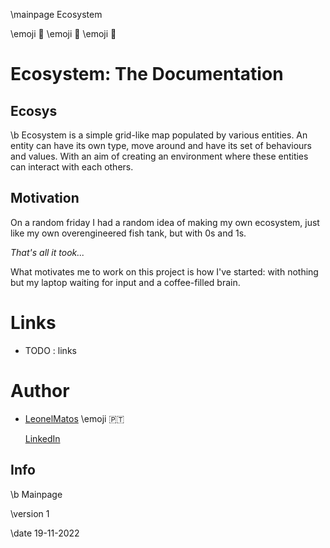 \mainpage Ecosystem

\emoji :leaves: \emoji :herb: \emoji :green_salad:

# Ecosystem: The Documentation

## Ecosys

 \b Ecosystem is a simple grid-like map populated by various entities. An entity can have its own type, move around and 
have its set of behaviours and values. With an aim of creating an environment where these entities can interact with
each others.

## Motivation

 On a random friday I had a random idea of making my own ecosystem, just like my own overengineered fish tank, but with 0s and 1s.

*That's all it took...*

 What motivates me to work on this project is how I've started: with nothing but my laptop waiting for input and a coffee-filled 
brain.

# Links

- TODO : links

# Author

- [LeonelMatos](https://github.com/LeonelMatos) \emoji :portugal:
	
	[LinkedIn](https://www.linkedin.com/in/leonel-matos-644156236/)


## Info

\b Mainpage

\version 1

\date 19-11-2022
